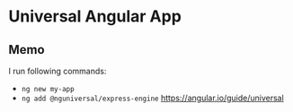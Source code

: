 # Universal Angular App

## Memo

I run following commands:
- `ng new my-app`
- `ng add @nguniversal/express-engine` https://angular.io/guide/universal